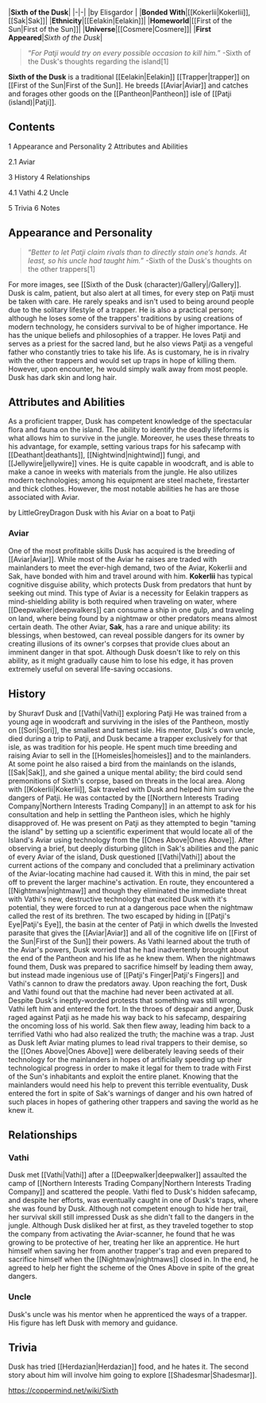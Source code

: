 |**Sixth of the Dusk**|
|-|-|
|by  Elisgardor |
|**Bonded With**|[[Kokerlii\|Kokerlii]], [[Sak\|Sak]]|
|**Ethnicity**|[[Eelakin\|Eelakin]]|
|**Homeworld**|[[First of the Sun\|First of the Sun]]|
|**Universe**|[[Cosmere\|Cosmere]]|
|**First Appeared**|*Sixth of the Dusk*|

>“*For Patji would try on every possible occasion to kill him.*”
\-Sixth of the Dusk's thoughts regarding the island[1]


**Sixth of the Dusk** is a traditional [[Eelakin\|Eelakin]] [[Trapper\|trapper]] on [[First of the Sun\|First of the Sun]].
He breeds [[Aviar\|Aviar]] and catches and forages other goods on the [[Pantheon\|Pantheon]] isle of [[Patji (island)\|Patji]].

## Contents

1 Appearance and Personality
2 Attributes and Abilities

2.1 Aviar


3 History
4 Relationships

4.1 Vathi
4.2 Uncle


5 Trivia
6 Notes


## Appearance and Personality
>“*Better to let Patji claim rivals than to directly stain one’s hands. At least, so his uncle had taught him.*”
\-Sixth of the Dusk's thoughts on the other trappers[1]


For more images, see [[Sixth of the Dusk (character)/Gallery\|/Gallery]].
Dusk is calm, patient, but also alert at all times, for every step on Patji must be taken with care. He rarely speaks and isn't used to being around people due to the solitary lifestyle of a trapper. He is also a practical person; although he loses some of the trappers' traditions by using creations of modern technology, he considers survival to be of higher importance.
He has the unique beliefs and philosophies of a trapper. He loves Patji and serves as a priest for the sacred land, but he also views Patji as a vengeful father who constantly tries to take his life. As is customary, he is in rivalry with the other trappers and would set up traps in hope of killing them. However, upon encounter, he would simply walk away from most people.
Dusk has dark skin and long hair.

## Attributes and Abilities
As a proficient trapper, Dusk has competent knowledge of the spectacular flora and fauna on the island. The ability to identify the deadly lifeforms is what allows him to survive in the jungle. Moreover, he uses these threats to his advantage, for example, setting various traps for his safecamp with [[Deathant\|deathants]], [[Nightwind\|nightwind]] fungi, and [[Jellywire\|jellywire]] vines. He is quite capable in woodcraft, and is able to make a canoe in weeks with materials from the jungle. He also utilizes modern technologies; among his equipment are steel machete, firestarter and thick clothes. However, the most notable abilities he has are those associated with Aviar.

 by  LittleGreyDragon  Dusk with his Aviar on a boat to Patji
### Aviar
One of the most profitable skills Dusk has acquired is the breeding of [[Aviar\|Aviar]]. While most of the Aviar he raises are traded with mainlanders to meet the ever-high demand, two of the Aviar, Kokerlii and Sak, have bonded with him and travel around with him. **Kokerlii** has typical cognitive disguise ability, which protects Dusk from predators that hunt by seeking out mind. This type of Aviar is a necessity for Eelakin trappers as mind-shielding ability is both required when traveling on water, where [[Deepwalker\|deepwalkers]] can consume a ship in one gulp, and traveling on land, where being found by a nightmaw or other predators means almost certain death. The other Aviar, **Sak**, has a rare and unique ability: its blessings, when bestowed, can reveal possible dangers for its owner by creating illusions of its owner's corpses that provide clues about an imminent danger in that spot. Although Dusk doesn't like to rely on this ability, as it might gradually cause him to lose his edge, it has proven extremely useful on several life-saving occasions.

## History
 by  Shuravf  Dusk and [[Vathi\|Vathi]] exploring Patji
He was trained from a young age in woodcraft and surviving in the isles of the Pantheon, mostly on [[Sori\|Sori]], the smallest and tamest isle. His mentor, Dusk's own uncle, died during a trip to Patji, and Dusk became a trapper exclusively for that isle, as was tradition for his people. He spent much time breeding and raising Aviar to sell in the [[Homeisles\|homeisles]] and to the mainlanders. At some point he also raised a bird from the mainlands on the islands, [[Sak\|Sak]], and she gained a unique mental ability; the bird could send premonitions of Sixth's corpse, based on threats in the local area. Along with [[Kokerlii\|Kokerlii]], Sak traveled with Dusk and helped him survive the dangers of Patji.
He was contacted by the [[Northern Interests Trading Company\|Northern Interests Trading Company]] in an attempt to ask for his consultation and help in settling the Pantheon isles, which he highly disapproved of. He was present on Patji as they attempted to begin "taming the island" by setting up a scientific experiment that would locate all of the Island's Aviar using technology from the [[Ones Above\|Ones Above]]. After observing a brief, but deeply disturbing glitch in Sak's abilities and the panic of every Aviar of the island, Dusk questioned [[Vathi\|Vathi]] about the current actions of the company and concluded that a preliminary activation of the Aviar-locating machine had caused it. With this in mind, the pair set off to prevent the larger machine's activation. En route, they encountered a [[Nightmaw\|nightmaw]] and though they eliminated the immediate threat with Vathi's new, destructive technology that excited Dusk with it's potential, they were forced to run at a dangerous pace when the nightmaw called the rest of its brethren. The two escaped by hiding in [[Patji's Eye\|Patji's Eye]], the basin at the center of Patji in which dwells the Invested parasite that gives the [[Aviar\|Aviar]] and all of the cognitive life on [[First of the Sun\|First of the Sun]] their powers. As Vathi learned about the truth of the Aviar's powers, Dusk worried that he had inadvertently brought about the end of the Pantheon and his life as he knew them. When the nightmaws found them, Dusk was prepared to sacrifice himself by leading them away, but instead made ingenious use of [[Patji's Finger\|Patji's Fingers]] and Vathi's cannon to draw the predators away.
Upon reaching the fort, Dusk and Vathi found out that the machine had never been activated at all. Despite Dusk's ineptly-worded protests that something was still wrong, Vathi left him and entered the fort. In the throes of despair and anger, Dusk raged against Patji as he made his way back to his safecamp, despairing the oncoming loss of his world. Sak then flew away, leading him back to a terrified Vathi who had also realized the truth; the machine was a trap. Just as Dusk left Aviar mating plumes to lead rival trappers to their demise, so the [[Ones Above\|Ones Above]] were deliberately leaving seeds of their technology for the mainlanders in hopes of artificially speeding up their technological progress in order to make it legal for them to trade with First of the Sun's inhabitants and exploit the entire planet.
Knowing that the mainlanders would need his help to prevent this terrible eventuality, Dusk entered the fort in spite of Sak's warnings of danger and his own hatred of such places in hopes of gathering other trappers and saving the world as he knew it.

## Relationships
### Vathi
Dusk met [[Vathi\|Vathi]] after a [[Deepwalker\|deepwalker]] assaulted the camp of [[Northern Interests Trading Company\|Northern Interests Trading Company]] and scattered the people. Vathi fled to Dusk's hidden safecamp, and despite her efforts, was eventually caught in one of Dusk's traps, where she was found by Dusk. Although not competent enough to hide her trail, her survival skill still impressed Dusk as she didn't fall to the dangers in the jungle. Although Dusk disliked her at first, as they traveled together to stop the company from activating the Aviar-scanner, he found that he was growing to be protective of her, treating her like an apprentice. He hurt himself when saving her from another trapper's trap and even prepared to sacrifice himself when the [[Nightmaw\|nightmaws]] closed in. In the end, he agreed to help her fight the scheme of the Ones Above in spite of the great dangers.

### Uncle
Dusk's uncle was his mentor when he apprenticed the ways of a trapper. His figure has left Dusk with memory and guidance.

## Trivia
Dusk has tried [[Herdazian\|Herdazian]] food, and he hates it.
The second story about him will involve him going to explore [[Shadesmar\|Shadesmar]].


https://coppermind.net/wiki/Sixth